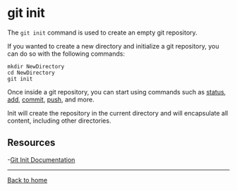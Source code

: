 # git init

The `git init` command is used to create an empty git repository.

If you wanted to create a new directory and initialize a git repository, you can do so with the following commands: 
```
mkdir NewDirectory
cd NewDirectory
git init
```

Once inside a git repository, you can start using commands such as 
[status](./Status.md),
[add](./Add.md),
[commit](./Commit.md),
[push](./Push.md),
and more. 

Init will create the repository in the current directory and will encapsulate all content, including other directories. 

## Resources

-[Git Init Documentation](https://git-scm.com/docs/git-init)

---

[Back to home](../README.md)